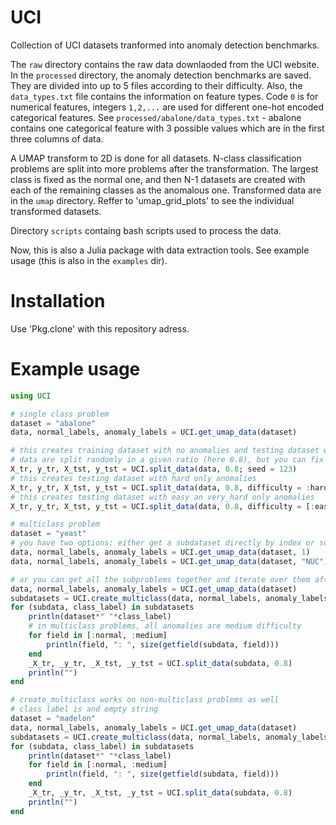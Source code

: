 # UCI
Collection of UCI datasets tranformed into anomaly detection benchmarks.

The `raw` directory contains the raw data downlaoded from the UCI website. In the `processed` directory, the anomaly detection benchmarks are saved. They are divided into up to 5 files according to their difficulty. Also, the `data_types.txt` file contains the information on feature types. Code `0` is for numerical features, integers `1,2,...` are used for different one-hot encoded categorical features. See `processed/abalone/data_types.txt` - abalone contains one categorical feature with 3 possible values which are in the first three columns of data.

A UMAP transform to 2D is done for all datasets. N-class classification problems are split into more problems after the transformation. The largest class is fixed as the normal one, and then N-1 datasets are created with each of the remaining classes as the anomalous one. Transformed data are in the `umap` directory. Reffer to 'umap_grid_plots' to see the individual transformed datasets.

Directory `scripts` containg bash scripts used to process the data.

Now, this is also a Julia package with data extraction tools. See example usage (this is also in the `examples` dir).

# Installation

Use 'Pkg.clone' with this repository adress.

# Example usage

```julia
using UCI

# single class problem
dataset = "abalone"
data, normal_labels, anomaly_labels = UCI.get_umap_data(dataset)

# this creates training dataset with no anomalies and testing dataset with all anomalies
# data are split randomly in a given ratio (here 0.8), but you can fix the seed
X_tr, y_tr, X_tst, y_tst = UCI.split_data(data, 0.8; seed = 123)
# this creates testing dataset with hard only anomalies
X_tr, y_tr, X_tst, y_tst = UCI.split_data(data, 0.8, difficulty = :hard)
# this creates testing dataset with easy an very_hard only anomalies
X_tr, y_tr, X_tst, y_tst = UCI.split_data(data, 0.8, difficulty = [:easy, :hard])

# multiclass problem
dataset = "yeast"
# you have two options: either get a subdataset directly by index or subclass name
data, normal_labels, anomaly_labels = UCI.get_umap_data(dataset, 1)
data, normal_labels, anomaly_labels = UCI.get_umap_data(dataset, "NUC")

# ar you can get all the subproblems together and iterate over them afterwards
data, normal_labels, anomaly_labels = UCI.get_umap_data(dataset)
subdatasets = UCI.create_multiclass(data, normal_labels, anomaly_labels)
for (subdata, class_label) in subdatasets
	println(dataset*" "*class_label)
	# in multiclass problems, all anomalies are medium difficulty
	for field in [:normal, :medium]
		println(field, ": ", size(getfield(subdata, field)))
	end
	_X_tr, _y_tr, _X_tst, _y_tst = UCI.split_data(subdata, 0.8)
	println("")
end

# create_multiclass works on non-multiclass problems as well
# class label is and empty string
dataset = "madelon"
data, normal_labels, anomaly_labels = UCI.get_umap_data(dataset)
subdatasets = UCI.create_multiclass(data, normal_labels, anomaly_labels)
for (subdata, class_label) in subdatasets
	println(dataset*" "*class_label)
	for field in [:normal, :medium]
		println(field, ": ", size(getfield(subdata, field)))
	end
	_X_tr, _y_tr, _X_tst, _y_tst = UCI.split_data(subdata, 0.8)
	println("")
end
```